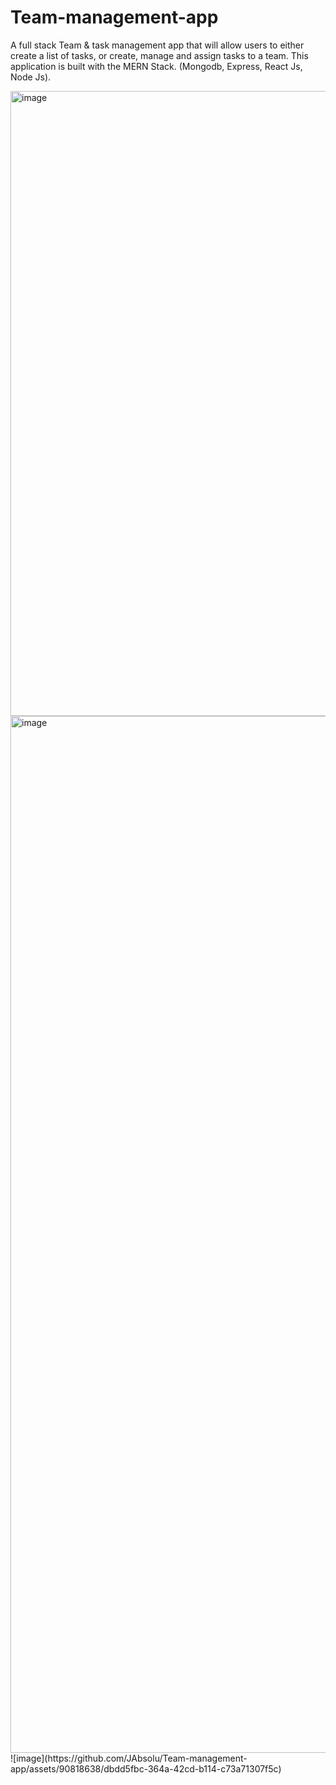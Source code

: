 # Team-management-app
A full stack Team &amp; task management app that will allow users to either create a list of tasks, or create, manage and assign tasks to a team. This application is built with the MERN Stack. (Mongodb, Express, React Js, Node Js).

<img width="1000" alt="image" src="https://github.com/JAbsolu/Team-management-app/assets/90818638/bfee0bc8-3a8d-4cc1-9977-180eb5bfb2d1">
<img width="1659" alt="image" src="https://github.com/JAbsolu/Team-management-app/assets/90818638/0f50f6c7-fd44-470a-92da-cb0db962428f">
![image](https://github.com/JAbsolu/Team-management-app/assets/90818638/dbdd5fbc-364a-42cd-b114-c73a71307f5c)